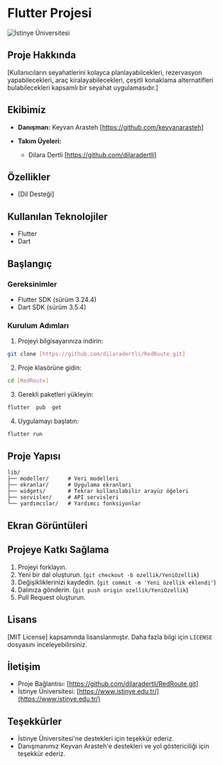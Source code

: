 # Flutter Projesi

![İstinye Üniversitesi](https://www.unitededucation.com/linklogoch/istinye-university-logo.png)

## Proje Hakkında
[Kullanıcıların seyahatlerini kolayca planlayabilcekleri, rezervasyon yapabilecekleri, araç kiralayabilecekleri, çeşitli konaklama alternatifleri bulabilecekleri kapsamlı bir seyahat uygulamasıdır.]

## Ekibimiz
- **Danışman:** Keyvan Arasteh [https://github.com/keyvanarasteh]

- **Takım Üyeleri:**
   - Dilara Dertli [https://github.com/dilaradertli]

## Özellikler
- [Dil Desteği]

## Kullanılan Teknolojiler
- Flutter
- Dart

## Başlangıç

### Gereksinimler
- Flutter SDK (sürüm 3.24.4)
- Dart SDK (sürüm 3.5.4)

### Kurulum Adımları
1. Projeyi bilgisayarınıza indirin:
```bash
git clone [https://github.com/dilaradertli/RedRoute.git]
```

2. Proje klasörüne gidin:
```bash
cd [RedRoute]
```

3. Gerekli paketleri yükleyin:
``` bash
flutter  pub  get
```

4. Uygulamayı başlatın:
```bash 
flutter run
```

## Proje Yapısı 
```
lib/
├── modeller/      # Veri modelleri
├── ekranlar/      # Uygulama ekranları
├── widgets/       # Tekrar kullanılabilir arayüz öğeleri
├── servisler/     # API servisleri
└── yardımcılar/   # Yardımcı fonksiyonlar
```

## Ekran Görüntüleri


## Projeye Katkı Sağlama
1. Projeyi forklayın.   
2. Yeni bir dal oluşturun. (`git checkout -b ozellik/YeniOzellik`)
3. Değişikliklerinizi kaydedin. (`git commit -m 'Yeni özellik eklendi'`)
4. Dalınıza gönderin. (`git push origin ozellik/YeniOzellik`)
5. Pull Request oluşturun.

## Lisans
[MIT License] kapsamında lisanslanmıştır. Daha fazla bilgi için `LICENSE` dosyasını inceleyebilirsiniz.

## İletişim
- Proje Bağlantısı: [https://github.com/dilaradertli/RedRoute.git]
- İstinye Üniversitesi: [https://www.istinye.edu.tr/](https://www.istinye.edu.tr/)

## Teşekkürler
- İstinye Üniversitesi'ne destekleri için teşekkür ederiz.
- Danışmanımız Keyvan Arasteh'e destekleri ve yol göstericiliği için teşekkür ederiz.


